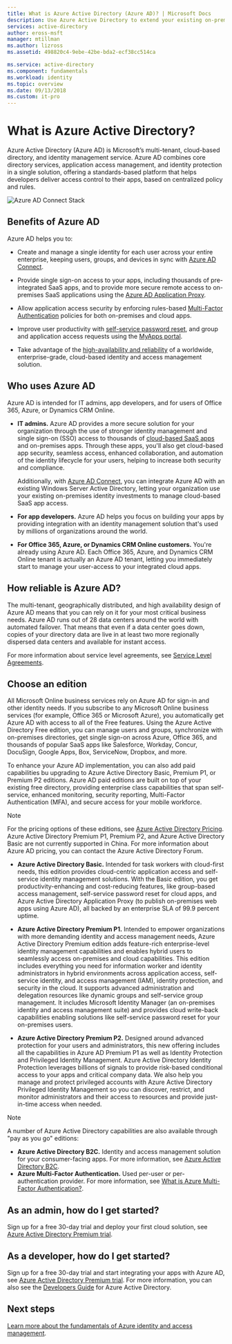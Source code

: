```yaml
---
title: What is Azure Active Directory (Azure AD)? | Microsoft Docs
description: Use Azure Active Directory to extend your existing on-premises identities into the cloud or develop Azure AD integrated apps.
services: active-directory
author: eross-msft
manager: mtillman
ms.author: lizross
ms.assetid: 498820c4-9ebe-42be-bda2-ecf38cc514ca

ms.service: active-directory
ms.component: fundamentals
ms.workload: identity
ms.topic: overview
ms.date: 09/13/2018
ms.custom: it-pro
---
```


# What is Azure Active Directory?
Azure Active Directory (Azure AD) is Microsoft’s multi-tenant, cloud-based directory, and identity management service. Azure AD combines core directory services, application access management, and identity protection in a single solution, offering a standards-based platform that helps developers deliver access control to their apps, based on centralized policy and rules.

![Azure AD Connect Stack](./media/active-directory-whatis/Azure_Active_Directory.png)

## Benefits of Azure AD
Azure AD helps you to:

-   Create and manage a single identity for each user across your entire enterprise, keeping users, groups, and devices in sync with [Azure AD Connect](../connect/active-directory-aadconnect).

-   Provide single sign-on access to your apps, including thousands of pre-integrated SaaS apps, and to provide more secure remote access to on-premises SaaS applications using the [Azure AD Application Proxy](../manage-apps/application-proxy.md).

-   Allow application access security by enforcing rules-based [Multi-Factor Authentication](../authentication/concept-mfa-howitworks.md) policies for both on-premises and cloud apps.

-   Improve user productivity with [self-service password reset](../user-help/active-directory-passwords), and group and application access requests using the [MyApps portal](../user-help/active-directory-saas-access-panel-introduction).

-   Take advantage of the [high-availability and reliability](https://docs.microsoft.com/en-us/azure/architecture/checklist/availability) of a worldwide, enterprise-grade, cloud-based identity and access management solution.

## Who uses Azure AD
Azure AD is intended for IT admins, app developers, and for users of Office 365, Azure, or Dynamics CRM Online.

- **IT admins.** Azure AD provides a more secure solution for your organization through the use of stronger identity management and single sign-on (SSO) access to thousands of [cloud-based SaaS apps](../saas-apps/tutorial-list.md) and on-premises apps. Through these apps, you'll also get cloud-based app security, seamless access, enhanced collaboration, and automation of the identity lifecycle for your users, helping to increase both security and compliance.

    Additionally, with [Azure AD Connect](../connect/active-directory-aadconnect-get-started-express.md), you can integrate Azure AD with an existing Windows Server Active Directory, letting your organization use your existing on-premises identity investments to manage cloud-based SaaS app access.

- **For app developers.** Azure AD helps you focus on building your apps by providing integration with an identity management solution that's used by millions of organizations around the world.

- **For Office 365, Azure, or Dynamics CRM Online customers.** You're already using Azure AD. Each Office 365, Azure, and Dynamics CRM Online tenant is actually an Azure AD tenant, letting you immediately start to manage your user-access to your integrated cloud apps.

## How reliable is Azure AD?
The multi-tenant, geographically distributed, and high availability design of Azure AD means that you can rely on it for your most critical business needs. Azure AD runs out of 28 data centers around the world with automated failover. That means that even if a data center goes down, copies of your directory data are live in at least two more regionally dispersed data centers and available for instant access.

For more information about service level agreements, see [Service Level Agreements](https://azure.microsoft.com/support/legal/sla/).

## Choose an edition
All Microsoft Online business services rely on Azure AD for sign-in and other identity needs. If you subscribe to any Microsoft Online business services (for example, Office 365 or Microsoft Azure), you automatically get Azure AD with access to all of the Free features. Using the Azure Active Directory Free edition, you can manage users and groups, synchronize with on-premises directories, get single sign-on across Azure, Office 365, and thousands of popular SaaS apps like Salesforce, Workday, Concur, DocuSign, Google Apps, Box, ServiceNow, Dropbox, and more. 

To enhance your Azure AD implementation, you can also add paid capabilities bu upgrading to Azure Active Directory Basic, Premium P1, or Premium P2 editions. Azure AD paid editions are built on top of your existing free directory, providing enterprise class capabilities that span self-service, enhanced monitoring, security reporting, Multi-Factor Authentication (MFA), and secure access for your mobile workforce.

> [!NOTE]
> For the pricing options of these editions, see [Azure Active Directory Pricing](https://azure.microsoft.com/pricing/details/active-directory/). Azure Active Directory Premium P1, Premium P2, and Azure Active Directory Basic are not currently supported in China. For more information about Azure AD pricing, you can contact the Azure Active Directory Forum.

- **Azure Active Directory Basic.** Intended for task workers with cloud-first needs, this edition provides cloud-centric application access and self-service identity management solutions. With the Basic edition, you get productivity-enhancing and cost-reducing features, like group-based access management, self-service password reset for cloud apps, and Azure Active Directory Application Proxy (to publish on-premises web apps using Azure AD), all backed by an enterprise SLA of 99.9 percent uptime.

- **Azure Active Directory Premium P1.** Intended to empower organizations with more demanding identity and access management needs, Azure Active Directory Premium edition adds feature-rich enterprise-level identity management capabilities and enables hybrid users to seamlessly access on-premises and cloud capabilities. This edition includes everything you need for information worker and identity administrators in hybrid environments across application access, self-service identity, and access management (IAM), identity protection, and security in the cloud. It supports advanced administration and delegation resources like dynamic groups and self-service group management. It includes Microsoft Identity Manager (an on-premises identity and access management suite) and provides cloud write-back capabilities enabling solutions like self-service password reset for your on-premises users.

- **Azure Active Directory Premium P2.** Designed around advanced protection for your users and administrators, this new offering includes all the capabilities in Azure AD Premium P1 as well as Identity Protection and Privileged Identity Management. Azure Active Directory Identity Protection leverages billions of signals to provide risk-based conditional access to your apps and critical company data. We also help you manage and protect privileged accounts with Azure Active Directory Privileged Identity Management so you can discover, restrict, and monitor administrators and their access to resources and provide just-in-time access when needed.  

> [!NOTE]
> A number of Azure Active Directory capabilities are also available through "pay as you go" editions:<ul><li>**Azure Active Directory B2C.** Identity and access management solution for your consumer-facing apps. For more information, see [Azure Active Directory B2C](https://azure.microsoft.com/documentation/services/active-directory-b2c/).</li><li>**Azure Multi-Factor Authentication.** Used per-user or per-authentication provider. For more information, see [What is Azure Multi-Factor Authentication?](../authentication/multi-factor-authentication.md).

## As an admin, how do I get started?
Sign up for a free 30-day trial and deploy your first cloud solution, see [Azure Active Directory Premium trial](https://azure.microsoft.com/trial/get-started-active-directory/).

## As a developer, how do I get started?
Sign up for a free 30-day trial and start integrating your apps with Azure AD, see [Azure Active Directory Premium trial](https://azure.microsoft.com/trial/get-started-active-directory/). For more information, you can also see the [Developers Guide](../develop/azure-ad-developers-guide.md) for Azure Active Directory.

## Next steps
[Learn more about the fundamentals of Azure identity and access management](https://docs.microsoft.com/azure/active-directory/identity-fundamentals).
